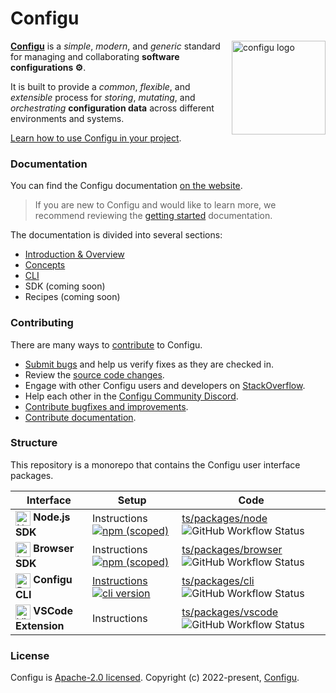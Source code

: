# Configu

<img align="right" src="https://app.configu.com/logo192.png" height="150px" alt="configu logo">

[**Configu**](https://configu.com/docs/) is a _simple_, _modern_, and _generic_ standard for managing and collaborating **software configurations ⚙️**. 

It is built to provide a _common_, _flexible_, and _extensible_ process for _storing_, _mutating_, and _orchestrating_ **configuration data** across different environments and systems.

[Learn how to use Configu in your project](https://configu.com/docs/get-started/).

### Documentation

You can find the Configu documentation [on the website](https://configu.com/).

> If you are new to Configu and would like to learn more, we recommend reviewing the [getting started](https://configu.com/docs/get-started/) documentation.

The documentation is divided into several sections:

* [Introduction & Overview](https://configu.com/docs/)
* [Concepts](https://configu.com/docs/terminology/)
* [CLI](https://configu.com/docs/cli-setup/)
* SDK (coming soon)
* Recipes (coming soon)

### Contributing

There are many ways to [contribute](https://github.com/configu/configu/blob/main/CONTRIBUTING.md) to Configu.

* [Submit bugs](https://github.com/configu/configu/issues) and help us verify fixes as they are checked in.
* Review the [source code changes](https://github.com/configu/configu/pulls).
* Engage with other Configu users and developers on [StackOverflow](https://stackoverflow.com/questions/tagged/configu).
* Help each other in the [Configu Community Discord](https://discord.com/invite/cjSBxnB9z8).
* [Contribute bugfixes and improvements](https://github.com/microsoft/TypeScript/blob/main/CONTRIBUTING.md).
* [Contribute documentation](https://github.com/configu/docs).

<!-- ### Roadmap

For details on our planned features and future direction please refer to our [roadmap](link-to-public-gh-project). -->

### Structure

This repository is a monorepo that contains the Configu user interface packages.

<table>
  <thead>
    <tr>
      <th>Interface</th>
      <th>Setup</th>
      <th>Code</th>
    </tr>
  </thead>
  <tbody>
    <tr>
      <td>
        <img alt="Node.js" height="24" align="absmiddle" src="https://cdn.svgporn.com/logos/nodejs-icon.svg"> <strong>Node.js SDK</strong>
      </td>
      <td>
        <!-- <a href="https://configu.com/docs/node-sdk-setup/" target="_blank">Instructions</a> -->
        Instructions
        <a href="https://www.npmjs.com/package/@configu/node" target="_blank"> <img alt="npm (scoped)" align="absmiddle" src="https://img.shields.io/npm/v/@configu/node?color=%230066F5&label=%40configu%2Fnode&logo=npm"></a>
      </td>
      <td>
        <a href="ts/packages/node" target="_blank">ts/packages/node</a>
        <img alt="GitHub Workflow Status" align="absmiddle" src="https://img.shields.io/github/actions/workflow/status/configu/configu/cd-ts.yml?label=CD&logo=github">
      </td>
    </tr>
    <tr>
      <td>
        <img alt="Internet Explorer" height="24" align="absmiddle" src="https://cdn.svgporn.com/logos/internetexplorer.svg"> <strong>Browser SDK</strong>
      </td>
      <td>
        <!-- <a href="https://configu.com/docs/browser-sdk-setup/" target="_blank">Instructions</a> -->
        Instructions
        <a href="https://www.npmjs.com/package/@configu/browser" target="_blank"> <img alt="npm (scoped)" align="absmiddle" src="https://img.shields.io/npm/v/@configu/browser?color=%230066F5&label=%40configu%2Fbrowser&logo=npm"></a>
      </td>
      <td>
        <a href="ts/packages/browser" target="_blank">ts/packages/browser</a>
        <img alt="GitHub Workflow Status" align="absmiddle" src="https://img.shields.io/github/actions/workflow/status/configu/configu/cd-ts.yml?label=CD&logo=github">
      </td>
    </tr>
    <tr>
      <td>
        <img alt="Bash" height="24" align="absmiddle" src="https://cdn.svgporn.com/logos/bash-icon.svg"> <strong>Configu CLI</strong>
      </td>
      <td>
        <a href="https://configu.com/docs/cli-setup/" target="_blank">Instructions</a>
        <a href="https://cli.configu.com/channels/stable/configu-linux-x64-buildmanifest"> <img alt="cli version" src="https://img.shields.io/badge/dynamic/json?color=%230066F5&label=%40configu%2Fcli&prefix=v&query=version&url=https%3A%2F%2Fcli.configu.com%2Fchannels%2Fstable%2Fconfigu-linux-x64-buildmanifest"></a>
      </td>
      <td>
        <a href="ts/packages/cli" target="_blank">ts/packages/cli</a>
        <img alt="GitHub Workflow Status" align="absmiddle" src="https://img.shields.io/github/actions/workflow/status/configu/configu/cd-cli.yml?label=CD&logo=github">
      </td>
    </tr>
    <tr>
      <td>
        <img alt="Visual Studio Code" height="24" align="absmiddle" src="https://cdn.svgporn.com/logos/visual-studio-code.svg"> <strong>VSCode Extension</strong>
      </td>
      <td>
        <!-- <a href="https://configu.com/docs/vscode-ext-setup/" target="_blank">Instructions</a> -->
        Instructions
        <!-- <a href="https://github.com/configu/configu/releases?q=vscode&expanded=true" target="_blank"> <img alt="npm (scoped)" align="absmiddle" src="https://img.shields.io/npm/v/@configu/browser?color=%230066F5&label=%40configu%2Fbrowser&logo=github"></a> -->
      </td>
      <td>
        <a href="ts/packages/vscode" target="_blank">ts/packages/vscode</a>
        <img alt="GitHub Workflow Status" align="absmiddle" src="https://img.shields.io/github/actions/workflow/status/configu/configu/cd-vscode.yml?label=CD&logo=github">
      </td>
    </tr>
  </tbody>
</table>

### License

Configu is [Apache-2.0 licensed](./LICENSE).
Copyright (c) 2022-present, [Configu](https://configu.com/).
